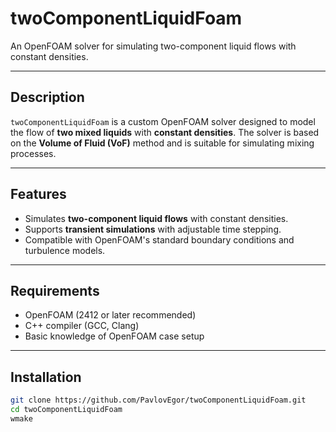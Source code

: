 # twoComponentLiquidFoam

An OpenFOAM solver for simulating two-component liquid flows with constant densities.

---

## **Description**
`twoComponentLiquidFoam` is a custom OpenFOAM solver designed to model the flow of **two mixed liquids** with **constant densities**. The solver is based on the **Volume of Fluid (VoF)** method and is suitable for simulating mixing processes.

---

## **Features**
- Simulates **two-component liquid flows** with constant densities.
- Supports **transient simulations** with adjustable time stepping.
- Compatible with OpenFOAM's standard boundary conditions and turbulence models.

---

## **Requirements**
- OpenFOAM (2412 or later recommended)
- C++ compiler (GCC, Clang)
- Basic knowledge of OpenFOAM case setup

---

## **Installation**

```bash
git clone https://github.com/PavlovEgor/twoComponentLiquidFoam.git
cd twoComponentLiquidFoam
wmake
```

